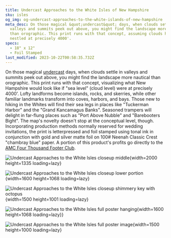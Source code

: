 ```yaml
---
title: Undercast Approaches to the White Isles of New Hampshire
sku: isles
og_img: og-undercast-approaches-to-the-white-islands-of-new-hampshire
meta_desc: On those magical &quot;undercast&quot; days, when clouds settle in
  valleys and summits peek out above, you might find the landscape more nautical
  than orographic. This print runs with that concept, assuming clouds have
  nestled at precisely 4000'.
specs:
  - 18" x 12"
  - Foil Stamped
last_modified: 2023-10-22T00:58:35.732Z
---
```

On those magical <a href='https://youtu.be/TWnDBRxBsqgg' target='_blank'>undercast</a> days, when clouds settle in valleys and summits peek out above, you might find the landscape more nautical than orographic. This print runs with that concept, visualizing what New Hampshire would look like if "sea level" (cloud level) were at precisely 4000'. Lofty landforms become islands, rocks, and skerries, while other familiar landmarks transform into coves, harbors, and bays. Those new to hiking in the Whites will find their sea legs in places like "Tuckerman Harbor" and the "Grand Kancamagus Banks". Seasoned trampers will delight in far-flung places such as "Port Above Nubble" and &quot;Barebooters Bight&quot;. The map's novelty doesn't stop at the conceptual level, though. Incorporating production methods normally reserved for wedding invitations, the print is letterpressed and foil stamped using tonal ink in conjunction with gold and silver matte foil on 100# Neenah Classic Crest "chambray blue" paper. A portion of this product's profits go directly to the [AMC Four Thousand Footer Club](http://www.amc4000footer.org/).

![Undercast Approaches to the White Isles closeup middle](https://res.cloudinary.com/withbrio/f_auto/undercast-approaches-to-the-white-islands-of-new-hampshire){width=2000 height=1335 loading=lazy}

![Undercast Approaches to the White Isles closeup lower portion](https://res.cloudinary.com/withbrio/f_auto/undercast-approaches-to-the-white-islands-of-new-hampshire-1){width=1600 height=1068 loading=lazy}

![Undercast Approaches to the White Isles closeup shimmery key with octopus](https://res.cloudinary.com/withbrio/f_auto/undercast-approaches-to-the-white-islands-of-new-hampshire-2){width=1500 height=1001 loading=lazy}

![Undercast Approaches to the White Isles full poster hanging](https://res.cloudinary.com/withbrio/f_auto/undercast-approaches-to-the-white-islands-of-new-hampshire-3){width=1600 height=1068 loading=lazy}}

![Undercast Approaches to the White Isles full poster image](https://res.cloudinary.com/withbrio/f_auto/undercast-approaches-to-the-white-islands-of-new-hampshire-4){width=1500 height=1000 loading=lazy}